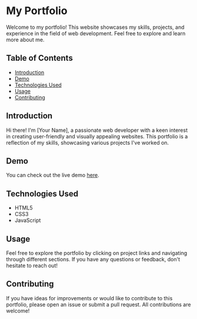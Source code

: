 # My Portfolio

Welcome to my portfolio! This website showcases my skills, projects, and experience in the field of web development. Feel free to explore and learn more about me.

## Table of Contents
- [Introduction](#introduction)
- [Demo](#demo)
- [Technologies Used](#technologies-used)
- [Usage](#usage)
- [Contributing](#contributing)
  
## Introduction

Hi there! I'm [Your Name], a passionate web developer with a keen interest in creating user-friendly and visually appealing websites. This portfolio is a reflection of my skills, showcasing various projects I've worked on.

## Demo

You can check out the live demo [here](https://classy-x.github.io/My_portfolio.github.io/).

## Technologies Used

- HTML5
- CSS3
- JavaScript

## Usage

Feel free to explore the portfolio by clicking on project links and navigating through different sections. If you have any questions or feedback, don't hesitate to reach out!

## Contributing

If you have ideas for improvements or would like to contribute to this portfolio, please open an issue or submit a pull request. All contributions are welcome!


